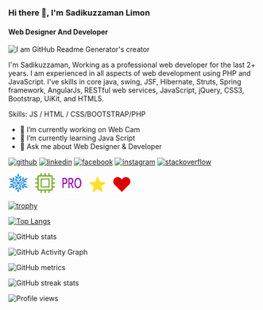 ### Hi there 👋, I'm Sadikuzzaman Limon
#### Web Designer And Developer

![I am GitHub Readme Generator's creator](https://arturssmirnovs.github.io/github-profile-readme-generator/images/banner.png)

I'm Sadikuzzaman, Working as a professional web developer for the last 2+ years. I am experienced in all aspects of web development using PHP and JavaScript. I've skills in core java, swing, JSF, Hibernate, Struts, Spring framework, AngularJs, RESTful web services, JavaScript, jQuery, CSS3, Bootstrap, UiKit, and HTML5.


Skills: JS / HTML / CSS/BOOTSTRAP/PHP

- 🔭 I’m currently working on Web Cam 
- 🌱 I’m currently learning Java Script 
- 💬 Ask me about Web Designer & Developer 


[<img src='https://cdn.jsdelivr.net/npm/simple-icons@3.0.1/icons/github.svg' alt='github' height='40'>](https://github.com/szlimon)  [<img src='https://cdn.jsdelivr.net/npm/simple-icons@3.0.1/icons/linkedin.svg' alt='linkedin' height='40'>](https://www.linkedin.com/in/linkedin.com/in/sz-limon-66285a223/)  [<img src='https://cdn.jsdelivr.net/npm/simple-icons@3.0.1/icons/facebook.svg' alt='facebook' height='40'>](https://www.facebook.com/https://www.facebook.com/sz.limon.1)  [<img src='https://cdn.jsdelivr.net/npm/simple-icons@3.0.1/icons/instagram.svg' alt='instagram' height='40'>](https://www.instagram.com/Sadikuzzmana/)  [<img src='https://cdn.jsdelivr.net/npm/simple-icons@3.0.1/icons/stackoverflow.svg' alt='stackoverflow' height='40'>](https://stackoverflow.com/users/sadikuzzaman)  

<a href='https://archiveprogram.github.com/'><img src='https://raw.githubusercontent.com/acervenky/animated-github-badges/master/assets/acbadge.gif' width='40' height='40'></a> <a href='https://docs.github.com/en/developers'><img src='https://raw.githubusercontent.com/acervenky/animated-github-badges/master/assets/devbadge.gif' width='40' height='40'></a> <a href='https://github.com/pricing'><img src='https://raw.githubusercontent.com/acervenky/animated-github-badges/master/assets/pro.gif' width='40' height='40'></a> <a href='https://stars.github.com/'><img src='https://raw.githubusercontent.com/acervenky/animated-github-badges/master/assets/starbadge.gif' width='35' height='35'></a> <a href='https://docs.github.com/en/github/supporting-the-open-source-community-with-github-sponsors'><img src='https://raw.githubusercontent.com/acervenky/animated-github-badges/master/assets/sponsorbadge.gif' width='35' height='35'></a> 

[![trophy](https://github-profile-trophy.vercel.app/?username=szlimon)](https://github.com/ryo-ma/github-profile-trophy)

[![Top Langs](https://github-readme-stats.vercel.app/api/top-langs/?username=szlimon)](https://github.com/anuraghazra/github-readme-stats)

![GitHub stats](https://github-readme-stats.vercel.app/api?username=szlimon&show_icons=true&count_private=true)  

![GitHub Activity Graph](https://activity-graph.herokuapp.com/graph?username=szlimon)  

![GitHub metrics](https://metrics.lecoq.io/szlimon)  

![GitHub streak stats](https://streak-stats.demolab.com/?user=szlimon)  

![Profile views](https://gpvc.arturio.dev/szlimon)  

